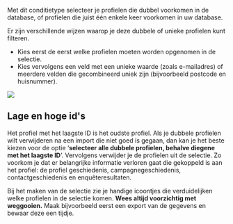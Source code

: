 Met dit conditietype selecteer je profielen die dubbel voorkomen in de
database, of profielen die juist één enkele keer voorkomen in uw
database.

Er zijn verschillende wijzen waarop je deze dubbele of unieke profielen
kunt filteren.

-   Kies eerst de eerst welke profielen moeten worden opgenomen in de
    selectie.
-   Kies vervolgens een veld met een unieke waarde (zoals e-mailadres)
    of meerdere velden die gecombineerd uniek zijn (bijvoorbeeld
    postcode en huisnummer).

![](Documentation/checkonduplicateprofiles.png)

Lage en hoge id's
-----------------

Het profiel met het laagste ID is het oudste profiel. Als je dubbele
profielen wilt verwijderen na een import die niet goed is gegaan, dan
kan je het beste kiezen voor de optie ‘**selecteer alle dubbele
profielen, behalve diegene met het laagste ID**’. Vervolgens verwijder
je de profielen uit de selectie. Zo voorkom je dat er belangrijke
informatie verloren gaat die gekoppeld is aan het profiel: de profiel
geschiedenis, campagnegeschiedenis, contactgeschiedenis en
enquêteresultaten.

Bij het maken van de selectie zie je handige icoontjes die
verduidelijken welke profielen in de selectie komen. **Wees altijd
voorzichtig met weggooien.** Maak bijvoorbeeld eerst een export van de
gegevens en bewaar deze een tijdje.
